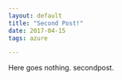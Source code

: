 ```yaml
---
layout: default
title: "Second Post!"
date: 2017-04-15
tags: azure

---
```


Here goes nothing. secondpost.